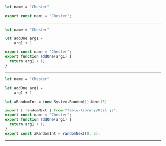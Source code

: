 
```fsharp
let name = "Chester" 
```

```javascript
export const name = "Chester"; 
```

---

```fsharp
let name = "Chester" 

let addOne arg1 = 
    arg1 + 1
```

```javascript
export const name = "Chester";
export function addOne(arg1) {
  return arg1 + 1;
}
```

---

```fsharp
let name = "Chester" 

let addOne arg1 = 
    arg1 + 1

let aRandomInt = (new System.Random()).Next(5)
```

```javascript
import { randomNext } from "fable-library/Util.js";
export const name = "Chester";
export function addOne(arg1) {
  return arg1 + 1;
}
export const aRandomInt = randomNext(0, 5);
```

---


